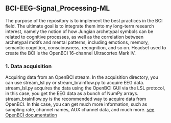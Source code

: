 ## BCI-EEG-Signal_Processing-ML

The purpose of the repository is to implement the best practices in the BCI field. The ultimate goal is to integrate them into my long-term research interest, namely the notion of how Jungian archetypal symbols can be related to cognitive processes, as well as the correlation between archetypal motifs and mental patterns, including emotions, memory, semantic cognition, consciousness, recognition, and so on.
Headset used to create the BCI is the OpenBCI 16-channel Ultracortex Mark IV.

### 1. Data acquisition
Acquiring data from an OpenBCI stream. 
In the acquisition directory, you can use stream_lsl.py or stream_brainflow.py to acquire EEG data. stream_lsl.py acquires the data using the OpenBCI GUI via the LSL protocol, in this case, you get the EEG data as a bunch of NumPy arrays.
stream_brainflow.py is the recommended way to acquire data from OpenBCI. In this case, you can get much more information, such as sampling rate, channel names, AUX channel data, and much more. [see OpenBCI documentation](https://docs.google.com/document/d/e/2PACX-1vR_4DXPTh1nuiOwWKwIZN3NkGP3kRwpP4Hu6fQmy3jRAOaydOuEI1jket6V4V6PG4yIG15H1N7oFfdV/pub)

